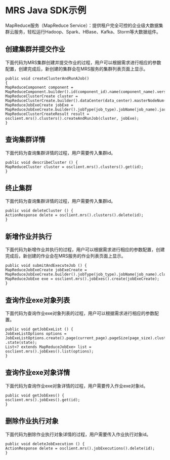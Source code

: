 # MRS Java SDK示例<a name="ZH-CN_TOPIC_0079298823"></a>

MapReduce服务（MapReduce Service）：提供租户完全可控的企业级大数据集群云服务，轻松运行Hadoop、Spark、HBase、Kafka、Storm等大数据组件。

## 创建集群并提交作业<a name="section15025863192851"></a>

下面代码为MRS集群创建并提交作业的过程，用户可以根据需求进行相应的参数配置，创建完成后，新创建的集群会在MRS服务的集群列表页面上显示。

```
public void createClusterAndRunAJob() 
{
MapReduceComponent component = MapReduceComponent.builder().id(component_id).name(component_name).version(component_version).desc(component_desc).build();
MapReduceClusterCreate cluster = MapReduceClusterCreate.builder().dataCenter(data_center).masterNodeNum(master_node_num).masterNodeSize(master_node_size).coreNodeNum(core_node_num).coreNodeSize(core_node_size).name(cluster_name).availablilityZoneId(available_zone_id).vpcName(vpc).vpcId(vpc_id).subnetName(subnet_name).subnetId(subnet_id).version(cluster_version).type(cluster_type).volumeSize(volume_size).volumeType(volume_type).keypair(node_public_cert_name).safeMode(safe_mode).components(Lists.newArrayList(component)).build();
MapReduceJobExeCreate jobExe = MapReduceJobExeCreate.builder().jobType(job_type).jobName(job_name).jarPath(jar_path).arguments(arguments).input(input).output(output).jobLog(job_log).fileAction(file_action).hql(hql).hiveScriptPath(hive_script_path).shutdownCluster(shutdown_cluster).submitJobOnceClusterRun(submit_job_once_cluster_run).build();
MapReduceClusterCreateResult result = osclient.mrs().clusters().createAndRunJob(cluster, jobExe);
}
```

## 查询集群详情<a name="section52473016193537"></a>

下面代码为查询集群详情的过程，用户需要传入集群id。

```
public void describeCluster () {
MapReduceCluster cluster = osclient.mrs().clusters().get(id);
}
```

## 终止集群<a name="section692608019378"></a>

下面代码为查询集群详情的过程，用户需要传入集群id。

```
public void deleteCluster () {
ActionResponse delete = osclient.mrs().clusters().delete(id);
}
```

## 新增作业并执行<a name="section46585772193825"></a>

下面代码为新增作业并执行的过程，用户可以根据需求进行相应的参数配置，创建完成后，新创建的作业会在MRS服务的作业列表页面上显示。

```
public void submitAndExecuteJob () {
MapReduceJobExeCreate jobExeCreate = MapReduceJobExeCreate.builder().jobType(job_type).jobName(job_name).clusterId(cluster_id).jarPath(jar_path).arguments(arguments).input(input).output(output).jobLog(job_log).fileAction(file_action).hql(hql).hiveScriptPath(hive_script_path).isProtected(is_protected).isPublic(is_public).build();
MapReduceJobExe exe = osclient.mrs().jobExes().create(jobExeCreate);
}
```

## 查询作业exe对象列表<a name="section61046302193938"></a>

下面代码为查询作业exe对象列表的过程，用户可以根据需求进行相应的参数配置。

```
public void getJobExeList () {
JobExeListOptions options = JobExeListOptions.create().page(current_page).pageSize(page_size).clusterId(cluster_id)
.state(state);
List<? extends MapReduceJobExe> list = osclient.mrs().jobExes().list(options);
}
```

## 查询作业exe对象详情<a name="section22865048194039"></a>

下面代码为查询作业exe对象详情的过程，用户需要传入作业exe对象id。

```
public void getJobExes() {
osclient.mrs().jobExes().get(id);
}
```

## 删除作业执行对象<a name="section42506813194136"></a>

下面代码为删除作业执行对象详情的过程，用户需要传入作业执行对象id。

```
public void deleteJobExecution () {
ActionResponse delete = osclient.mrs().jobExecutions().delete(id);
}
```

